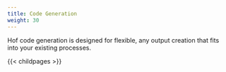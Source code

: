 ```yaml
---
title: Code Generation
weight: 30
---
```


Hof code generation is designed for
flexible, any output creation that
fits into your existing processes.

{{< childpages >}}
